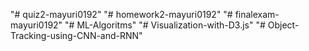 "# quiz2-mayuri0192" 
"# homework2-mayuri0192" 
"# finalexam-mayuri0192" 
"# ML-Algoritms" 
"# Visualization-with-D3.js" 
"# Object-Tracking-using-CNN-and-RNN" 
